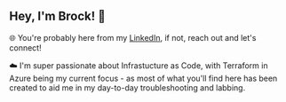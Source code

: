 ## Hey, I'm Brock! 👋

🌐 You're probably here from my [LinkedIn](https://www.linkedin.com/in/brockmorgan), if not, reach out and let's connect!

☁️ I'm super passionate about Infrastucture as Code, with Terraform in Azure being my current focus - as most of what you'll find here has been created to aid me in my day-to-day troubleshooting and labbing.
